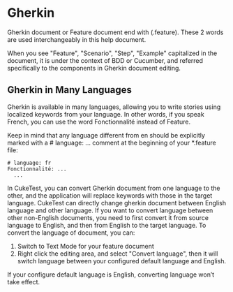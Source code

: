 # Gherkin

Gherkin document or Feature document end with (.feature). These 2 words are used interchangeably in this help document.

When you see "Feature", "Scenario", "Step", "Example" capitalized in the document, it is under the context of BDD or Cucumber, and referred specifically to the components in Gherkin document editing.


## Gherkin in Many Languages
Gherkin is available in many languages, allowing you to write stories using localized keywords from your language. In other words, if you speak French, you can use the word Fonctionnalité instead of Feature.

Keep in mind that any language different from en should be explicitly marked with a # language: ... comment at the beginning of your *.feature file:
```gherkin
# language: fr
Fonctionnalité: ...
  ...
```
In CukeTest, you can convert Gherkin document from one language to the other, and the application will replace keywords with those in the target language. CukeTest can directly change gherkin document between English language and other language. If you want to convert language between other non-English documents, you need to first convert it from source language to English, and then from English to the target language. To convert the language of document, you can:

1.	Switch to Text Mode for your feature document
2.	Right click the editing area, and select "Convert language", then it will switch language between your configured default language and English.

If your configure default language is English, converting language won’t take effect.
